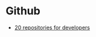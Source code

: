 # Github

- [20 repositories for developers](https://towardsdatascience.com/20-amazing-github-repositories-every-developer-should-follow-d8ce4c728351)